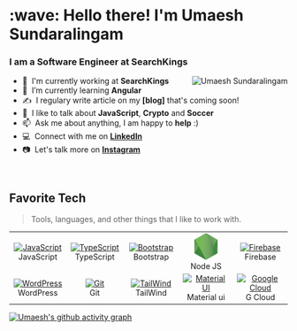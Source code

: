 
<h1 align="left" id="umaesh-title">:wave: Hello there! I'm Umaesh Sundaralingam</h1>
<h3 align="left">I am a Software Engineer at SearchKings </h3>


<a href="#umaesh-title">
  <img src="https://github-readme-stats.vercel.app/api?username=umaesh&show_icons=true&theme=react&count_private=true&include_all_commits=true" alt="Umaesh Sundaralingam" align="right" />
</a>

- :office: &nbsp;I'm currently working at **SearchKings**
- :seedling: &nbsp;I’m currently learning **Angular**
- :writing_hand: &nbsp;I regulary write article on my **[blog]** that's coming soon!
- :speech_balloon: &nbsp;I like to talk about **JavaScript**, **Crypto** and **Soccer** 
- :mailbox: &nbsp;Ask me about anything, I am happy to **help** :)
- :computer: &nbsp;Connect with me on **[LinkedIn]**
- :camera: &nbsp;Let's talk more on **[Instagram]**

<br>

<h2 align="left" id="umaesh-tech">Favorite Tech</h2>

> Tools, languages, and other things that I like to work with.


<table align="center">
  <tr>
    <td align="center" width="96">
      <a href="#umaesh-tech">
        <img src="https://upload.wikimedia.org/wikipedia/commons/thumb/9/99/Unofficial_JavaScript_logo_2.svg/1024px-Unofficial_JavaScript_logo_2.svg.png" width="48" height="48" alt="JavaScript" />
      </a>
      <br>JavaScript
    </td>
    <td align="center" width="96">
      <a href="#umaesh-tech">
        <img src="https://upload.wikimedia.org/wikipedia/commons/thumb/4/4c/Typescript_logo_2020.svg/1200px-Typescript_logo_2020.svg.png" width="48" height="48" alt="TypeScript" />
      </a>
      <br>TypeScript
    </td>
    <td align="center" width="96">
      <a href="#umaesh-tech">
        <img src="https://cdn.worldvectorlogo.com/logos/bootstrap-4.svg" width="48" height="48" alt="Bootstrap" />
      </a>
      <br>Bootstrap
    </td>
    <td align="center" width="96">
      <a href="#umaesh-tech">
        <img src="https://raw.githubusercontent.com/github/explore/80688e429a7d4ef2fca1e82350fe8e3517d3494d/topics/nodejs/nodejs.png" width="48" height="48" alt="Node JS" />
      </a>
      <br>Node JS
    </td>
        <td align="center" width="96">
      <a href="#umaesh-tech">
        <img src="https://4.bp.blogspot.com/-rtNRVM3aIvI/XJX_U07Z-II/AAAAAAAAJXY/YpdOo490FTgdKOxM4qDG-2-EzcNFAWkKACK4BGAYYCw/s1600/logo%2Bfirebase%2Bicon.png" width="48" height="48" alt="Firebase" />
      </a>
      <br>Firebase
    </td>
  </tr>
  <tr>
    <td align="center"  width="96">
      <a href="#umaesh-tech">
        <img src="https://upload.wikimedia.org/wikipedia/commons/thumb/9/98/WordPress_blue_logo.svg/480px-WordPress_blue_logo.svg.png" width="48" height="48" alt="WordPress" />
      </a>
      <br>WordPress
    </td>
    <td align="center" width="96">
      <a href="#umaesh-tech" >
        <img src="https://upload.wikimedia.org/wikipedia/commons/thumb/3/3f/Git_icon.svg/1200px-Git_icon.svg.png" width="48" height="48" alt="Git" />
      </a>
      <br>Git
    </td>
    <td align="center" width="96">
      <a href="#umaesh-tech">
        <img src="https://tailwindcss.com/_next/static/media/tailwindcss-mark.cb8046c163f77190406dfbf4dec89848.svg" width="48" height="48" alt="TailWind" />
      </a>
      <br>TailWind
    </td>
    <td align="center" width="96">
      <a href="#umaesh-tech">
        <img src="https://media.zeemly.com/zeemly/product/material-ui.png" width="48" height="48" alt="Material UI" />
      </a>
      <br>Material ui
             <td align="center" width="96"> 
      <a href="#umaesh-tech" >
        <img src="https://brandeps.com/logo-download/G/Google-Cloud-logo-vector-01.svg" width="48" height="48" alt="Google Cloud" />
      </a>
      <br>G Cloud
    </td>
  </tr>

    
    
</table>

[linkedin]: https://www.linkedin.com/in/umaesh-sundaralingam-86b797ab/ "LinkedIn"
[instagram]: https://www.instagram.com/codeexplorer.umi/?hl=en "Instagram"



[![Umaesh's github activity graph](https://activity-graph.herokuapp.com/graph?username=umaesh&theme=react-dark)](https://github.com/umaesh)
